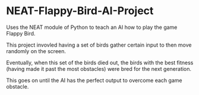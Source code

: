 # NEAT-Flappy-Bird-AI-Project
Uses the NEAT module of Python to teach an AI how to play the game Flappy Bird.  

This project invovled having a set of birds gather certain input to then move randomly on the screen.

Eventually, when this set of the birds died out, the birds with the best fitness (having made it past the most obstacles) were bred for the next generation.

This goes on until the AI has the perfect output to overcome each game obstacle. 
